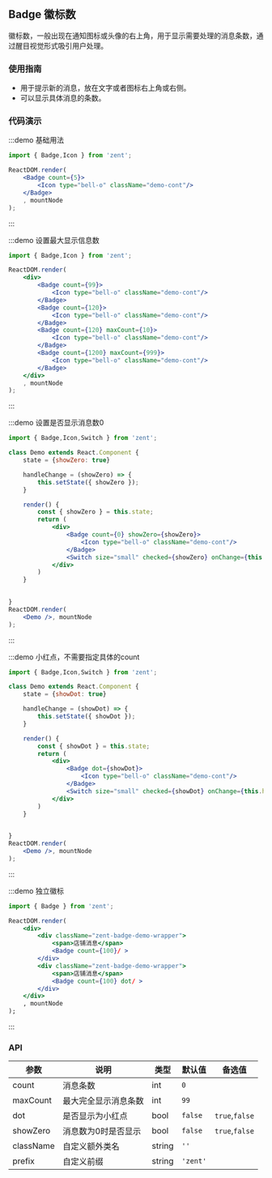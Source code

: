 ## Badge 徽标数

徽标数，一般出现在通知图标或头像的右上角，用于显示需要处理的消息条数，通过醒目视觉形式吸引用户处理。

### 使用指南

-  用于提示新的消息，放在文字或者图标右上角或右侧。
-  可以显示具体消息的条数。

### 代码演示

:::demo 基础用法
```jsx
import { Badge,Icon } from 'zent';

ReactDOM.render(
	<Badge count={5}>
		<Icon type="bell-o" className="demo-cont"/>
	</Badge>
	, mountNode
);
```
:::

:::demo 设置最大显示信息数
```jsx
import { Badge,Icon } from 'zent';

ReactDOM.render(
	<div>
		<Badge count={99}>
			<Icon type="bell-o" className="demo-cont"/>
		</Badge>
		<Badge count={120}>
			<Icon type="bell-o" className="demo-cont"/>
		</Badge>
		<Badge count={120} maxCount={10}>
			<Icon type="bell-o" className="demo-cont"/>
		</Badge>
		<Badge count={1200} maxCount={999}>
			<Icon type="bell-o" className="demo-cont"/>
		</Badge>
	</div>
	, mountNode
);
```
:::

:::demo 设置是否显示消息数0
```jsx
import { Badge,Icon,Switch } from 'zent';

class Demo extends React.Component {
	state = {showZero: true}

	handleChange = (showZero) => {
		this.setState({ showZero });
	}

	render() {
		const { showZero } = this.state;
		return (
			<div>
				<Badge count={0} showZero={showZero}>
					<Icon type="bell-o" className="demo-cont"/>
				</Badge>
				<Switch size="small" checked={showZero} onChange={this.handleChange} />
			</div>
		)
	}

	
}
ReactDOM.render(
	<Demo />, mountNode
);
```
:::

:::demo 小红点，不需要指定具体的count
```jsx
import { Badge,Icon,Switch } from 'zent';

class Demo extends React.Component {
	state = {showDot: true}

	handleChange = (showDot) => {
		this.setState({ showDot });
	}

	render() {
		const { showDot } = this.state;
		return (
			<div>
				<Badge dot={showDot}>
					<Icon type="bell-o" className="demo-cont"/>
				</Badge>
				<Switch size="small" checked={showDot} onChange={this.handleChange} />
			</div>
		)
	}

	
}
ReactDOM.render(
	<Demo />, mountNode
);
```
:::

:::demo 独立徽标
```jsx
import { Badge } from 'zent';

ReactDOM.render(
	<div>
		<div className="zent-badge-demo-wrapper">
			<span>店铺消息</span>
			<Badge count={100}/ >
		</div>
		<div className="zent-badge-demo-wrapper">
			<span>店铺消息</span>
			<Badge count={100} dot/ >
		</div>
	</div>
	, mountNode
);
```
:::



### API

| 参数     |   说明             | 类型     | 默认值        | 备选值            |
| ---------| ----------------- | ------  | -------------|----------------- |
| count    | 消息条数            | int     | `0`          |                  |
| maxCount | 最大完全显示消息条数  | int     | `99`         |                  |
| dot      | 是否显示为小红点     | bool    | `false`      | `true`,`false`   |
| showZero | 消息数为0时是否显示  | bool     | `false`      | `true`,`false`  |
| className| 自定义额外类名      | string   | `''`         |                  |
| prefix   | 自定义前缀          | string   | `'zent'`    |                  |


<style>
.zent-badge .demo-cont {
	width: 40px;
	height: 40px;
	line-height: 40px;
	border-radius: 20px;
	background: #38f;
	color: #fff;
	font-size: 20px;
}
.zent-badge {
	margin-right: 30px;
}
.zent-badge-demo-wrapper {
	display: flex;
	align-items: center;
}
</style>
